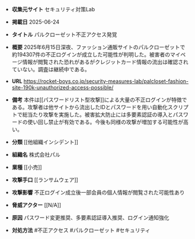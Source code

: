 - **収集元サイト**
セキュリティ対策Lab

- **掲載日**
2025-06-24

- **タイトル**
パルクローゼット不正アクセス発覚

- **概要**
2025年6月15日深夜、ファッション通販サイトのパルクローゼットで約194307件の不正ログインが成立した可能性が判明した。被害者のマイページ情報が閲覧された恐れがあるがクレジットカード情報の流出は確認されていない。調査は継続中である。

- **URL**
https://rocket-boys.co.jp/security-measures-lab/palcloset-fashion-site-190k-unauthorized-access-possible/

- **備考**
本件は[[パスワードリスト型攻撃]]による大量の不正ログインが特徴である。攻撃者は他サイトから流出したIDとパスワードを用い自動化スクリプトで総当たり攻撃を実施した。被害拡大防止には多要素認証の導入とパスワードの使い回し禁止が有効である。今後も同様の攻撃が増加する可能性が高い。

- **分類**
[[他組織インシデント]]

- **組織名**
株式会社パル

- **業種**
[[小売]]

- **攻撃手口**
[[ランサムウェア]]

- **攻撃影響**
不正ログイン成立後一部会員の個人情報が閲覧された可能性あり

- **脅威アクター**
[[N/A]]

- **原因**
パスワード変更推奨、多要素認証導入推奨、ログイン通知強化

- **対処方法**
#不正アクセス #パルクローゼット #セキュリティ
